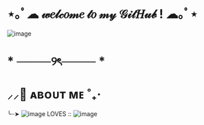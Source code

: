 # ⋆｡ﾟ☁︎ 𝓌𝑒𝓁𝒸𝑜𝓂𝑒 𝓉𝑜 𝓂𝓎 𝒢𝒾𝓉𝐻𝓊𝒷 ! ☁︎｡ﾟ⋆
![image](https://github.com/user-attachments/assets/2df21f32-7b48-4f49-83ee-36bc19985c75)
# * ────୨ৎ──── *

# ⸝⸝🦢 ᴀʙᴏᴜᴛ ᴍᴇ ˚₊‧
 ╰┈➤ ![image](https://github.com/user-attachments/assets/3f7f976c-13bc-4723-bddd-3f32caf51018)
LOVES :: ![image](https://github.com/user-attachments/assets/bb4b917e-ac82-400f-bc53-c1e6bb434d76)
